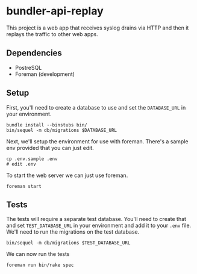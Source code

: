 # bundler-api-replay
This project is a web app that receives syslog drains via HTTP and then it replays the traffic to other web apps.

## Dependencies
* PostreSQL
* Foreman (development)

## Setup
First, you'll need to create a database to use and set the `DATABASE_URL` in your environment.

    bundle install --binstubs bin/
    bin/sequel -m db/migrations $DATABASE_URL

Next, we'll setup the environment for use with foreman. There's a sample env provided that you can just edit.

    cp .env.sample .env
    # edit .env

To start the web server we can just use foreman.

    foreman start

## Tests
The tests will require a separate test database. You'll need to create that and set `TEST_DATABASE_URL` in your environment and add it to your `.env` file. We'll need to run the migrations on the test database.

    bin/sequel -m db/migrations $TEST_DATABASE_URL

We can now run the tests

    foreman run bin/rake spec

